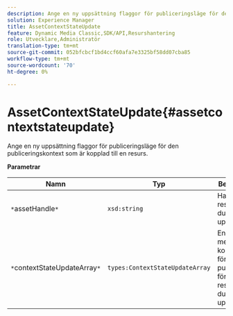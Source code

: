 ```yaml
---
description: Ange en ny uppsättning flaggor för publiceringsläge för den publiceringskontext som är kopplad till en resurs.
solution: Experience Manager
title: AssetContextStateUpdate
feature: Dynamic Media Classic,SDK/API,Resurshantering
role: Utvecklare,Administratör
translation-type: tm+mt
source-git-commit: 052bfcbcf1bd4ccf60afa7e3325bf58dd07cba85
workflow-type: tm+mt
source-wordcount: '70'
ht-degree: 0%

---
```



# AssetContextStateUpdate{#assetcontextstateupdate}

Ange en ny uppsättning flaggor för publiceringsläge för den publiceringskontext som är kopplad till en resurs.

**Parametrar**

| Namn | Typ | Beskrivning |
|---|---|---|
| `*`assetHandle`*` | `xsd:string` | Hantera den resurs som du vill uppdatera. |
| `*`contextStateUpdateArray`*` | `types:ContextStateUpdateArray` | En array med kontaktlägen för publicering för den resurs som du vill uppdatera. |

